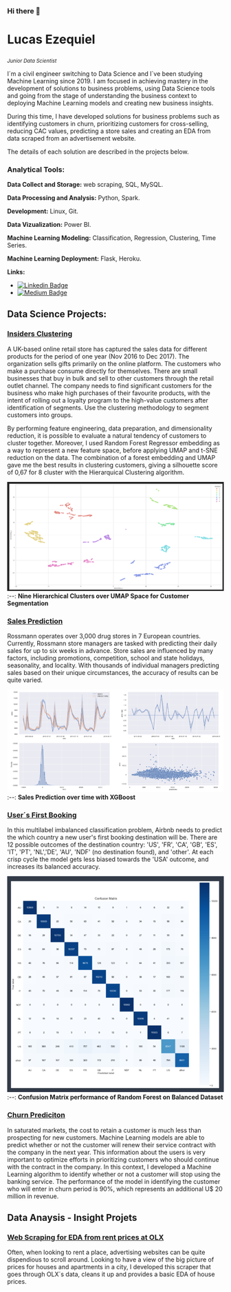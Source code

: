 ### Hi there 👋

# Lucas Ezequiel 
<sub>*Junior Data Scientist*</sub>

I´m a civil engineer switching to Data Science and I´ve been studying Machine Learning since 2019. I am focused in achieving mastery in the development of solutions to business problems, using Data Science tools and going from the stage of understanding the business context to deploying Machine Learning models and creating new business insights.

During this time, I have developed solutions for business problems such as identifying customers in churn, prioritizing customers for cross-selling, reducing CAC values, predicting a store sales and creating an EDA from data scraped from an advertisement website.

The details of each solution are described in the projects below.


### **Analytical Tools:**

**Data Collect and Storage:** web scraping, SQL, MySQL.

**Data Processing and Analysis:** Python, Spark.

**Development:** Linux, Git. 

**Data Vizualization:** Power BI.

**Machine Learning Modeling:** Classification, Regression, Clustering, Time Series. 

**Machine Learning Deployment:** Flask, Heroku.  

**Links:**
* [![Linkedin Badge](https://img.shields.io/badge/-LinkedIn-blue?style=flat&logo=LinkedIn&logoColor=white)](https://www.linkedin.com/in/lucas-medeiros-14a8a51a8/)
* [![Medium Badge](https://img.shields.io/badge/M-Medium-lightgrey)](https://medium.com/@lucas.medeiross)

## Data Science Projects:

### [Insiders Clustering](https://github.com/LucasBMedeiros/insiders_clustering)


A UK-based online retail store has captured the sales data for different products for the period of one year (Nov 2016 to Dec 2017). The organization sells gifts primarily on the online platform. The customers who make a purchase consume directly for themselves. There are small businesses that buy in bulk and sell to other customers through the retail outlet channel. The company needs to find significant customers for the business who make high purchases of their favourite products, with the intent of rolling out a loyalty program to the high-value customers after identification of segments. Use the clustering methodology to segment customers into groups.

By performing feature engineering, data preparation, and dimensionality reduction, it is possible to evaluate a natural tendency of customers to cluster together. Moreover, I used Random Forest Regressor embedding as a way to represent a new feature space, before applying UMAP and t-SNE reduction on the data. The combination of a forest embedding and UMAP gave me the best results in clustering customers, giving a silhouette score of 0,67 for 8 cluster with the Hierarquical Clustering algorithm.

![](img/insiders/clusters.png)
:--:
<b>Nine Hierarchical Clusters over UMAP Space for Customer Segmentation</b>

### [Sales Prediction](https://github.com/LucasBMedeiros/rossmann_sales)

Rossmann operates over 3,000 drug stores in 7 European countries. Currently, Rossmann store managers are tasked with predicting their daily sales for up to six weeks in advance. Store sales are influenced by many factors, including promotions, competition, school and state holidays, seasonality, and locality. With thousands of individual managers predicting sales based on their unique circumstances, the accuracy of results can be quite varied.

![](img/rossmann/performance.png)
:--:
<b>Sales Prediction over time with XGBoost</b>


### [User´s First Booking](https://github.com/LucasBMedeiros/airbnb_first_booking) 

In this multilabel imbalanced classification problem, Airbnb needs to predict the which country a new user's first booking destination will be. There are 12 possible outcomes of the destination country: 'US', 'FR', 'CA', 'GB', 'ES', 'IT', 'PT', 'NL','DE', 'AU', 'NDF' (no destination found), and 'other'. At each crisp cycle the model gets less biased towards the 'USA' outcome, and increases its balanced accuracy.

![](img/airbnb/random_bal.png)
:--:
<b>Confusion Matrix performance of Random Forest on Balanced Dataset</b>

### [Churn Prediciton](https://github.com/LucasBMedeiros/churn_prediction) 

In saturated markets, the cost to retain a customer is much less than prospecting for new customers. Machine Learning models are able to predict whether or not the customer will renew their service contract with the company in the next year. This information about the users is very important to optimize efforts in prioritizing customers who should continue with the contract in the company.
In this context, I developed a Machine Learning algorithm to identify whether or not a customer will stop using the banking service. The performance of the model in identifying the customer who will enter in churn period is 90%, which represents an additional U$ 20 million in revenue.


## Data Anaysis - Insight Projets

### [Web Scraping for EDA from rent prices at OLX](https://github.com/LucasBMedeiros/scraper_rent_prices)

Often, when looking to rent a place, advertising websites can be quite dispendious to scroll around. Looking to have a view of the big picture of prices for houses and apartments in a city, I developed this scraper that goes through OLX´s data, cleans it up and provides a basic EDA of house prices.

<!--
**LucasEzBM/LucasEzBM** is a ✨ _special_ ✨ repository because its `README.md` (this file) appears on your GitHub profile.
